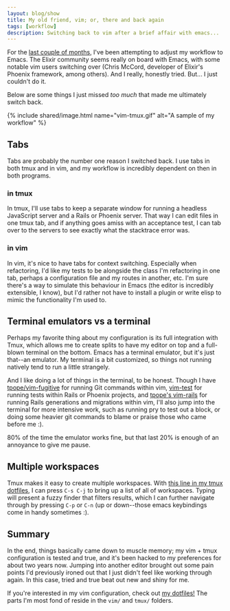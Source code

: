 ```yaml
---
layout: blog/show
title: My old friend, vim; or, there and back again
tags: [workflow]
description: Switching back to vim after a brief affair with emacs...
---
```


For the [last couple of months][learning-emacs], I've been attempting to adjust
my workflow to Emacs. The Elixir community seems really on board with Emacs,
with some notable vim users switching over (Chris McCord, developer of Elixir's
Phoenix framework, among others). And I really, honestly tried. But... I just
couldn't do it.

Below are some things I just missed _too much_ that made me ultimately switch
back.

{% include shared/image.html name="vim-tmux.gif" alt="A sample of my workflow" %}

[learning-emacs]: http://danielstrunk.me/blog/2016/02/09/emacs/

## Tabs

Tabs are probably the number one reason I switched back. I use tabs in both tmux
and in vim, and my workflow is incredibly dependent on then in both programs.

### in tmux

In tmux, I'll use tabs to keep a separate window for running a headless
JavaScript server and a Rails or Phoenix server. That way I can edit files in
one tmux tab, and if anything goes amiss with an acceptance test, I can tab over
to the servers to see exactly what the stacktrace error was.

### in vim

In vim, it's nice to have tabs for context switching. Especially when
refactoring, I'd like my tests to be alongside the class I'm refactoring in one
tab, perhaps a configuration file and my routes in another, etc. I'm sure
there's a way to simulate this behaviour in Emacs (the editor is incredibly
extensible, I know), but I'd rather not have to install a plugin or write elisp
to mimic the functionality I'm used to.

## Terminal emulators vs a terminal

Perhaps my favorite thing about my configuration is its full integration with
Tmux, which allows me to create splits to have my editor on top and a
full-blown terminal on the bottom. Emacs has a terminal emulator, but it's just
that--an emulator. My terminal is a bit customized, so things not running
natively tend to run a little strangely.

And I like doing a lot of things in the terminal, to be honest. Though I have
[tpope/vim-fugitive][fugitive] for running Git commands within vim,
[vim-test][vim-test] for running tests within Rails or Phoenix projects, and
[tpope's vim-rails][vim-rails] for running Rails generations and migrations
within vim, I'll also jump into the terminal for more intensive work, such as
running pry to test out a block, or doing some heavier git commands to blame or
praise those who came before me :).

80% of the time the emulator works fine, but that last 20% is enough of an
annoyance to give me pause.

[fugitive]: https://github.com/tpope/vim-fugitive
[vim-test]: https://github.com/janko-m/vim-test
[vim-rails]: https://github.com/tpope/vim-rails

## Multiple workspaces

Tmux makes it easy to create multiple workspaces. With [this line in my tmux
dotfiles][switch-workspaces], I can press `C-s C-j` to bring up a list of all of
workspaces. Typing will present a fuzzy finder that filters results, which I can
further navigate through by pressing `C-p` or `C-n` (up or down--those emacs
keybindings come in handy sometimes :).

[switch-workspaces]: https://github.com/dstrunk/dotfiles/blob/master/tmux/tmux.conf#L72


## Summary

In the end, things basically came down to muscle memory; my vim + tmux
configuration is tested and true, and it's been hacked to my preferences for
about two years now. Jumping into another editor brought out some pain
points I'd previously ironed out that I just didn't feel like working through
again. In this case, tried and true beat out new and shiny for me.

If you're interested in my vim configuration, check out [my
dotfiles!][dotfiles] The parts I'm most fond of reside in the `vim/` and `tmux/`
folders.

[dotfiles]: https://github.com/dstrunk/dotfiles
